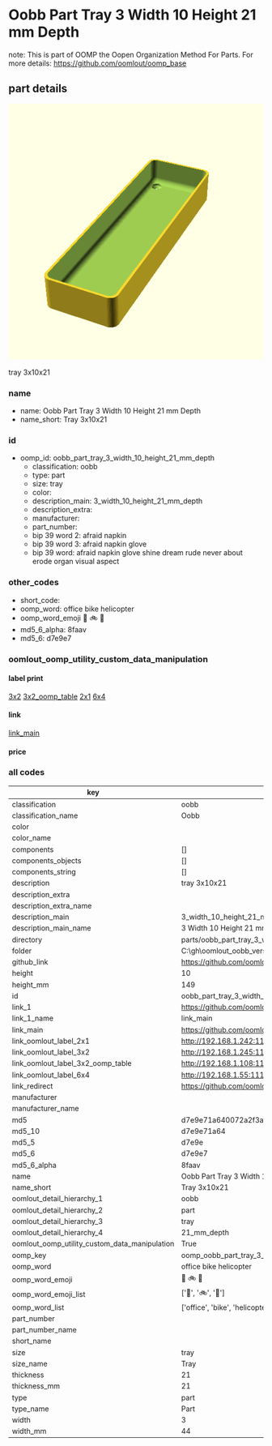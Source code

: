 # Oobb Part Tray 3 Width 10 Height 21 mm Depth  

note: This is part of OOMP the Oopen Organization Method For Parts. For more details: https://github.com/oomlout/oomp_base

##  part details
  

[![](3dpr.png)](3dpr.png)

tray 3x10x21



### name
* name: Oobb Part Tray 3 Width 10 Height 21 mm Depth
* name_short: Tray 3x10x21 
### id
* oomp_id: oobb_part_tray_3_width_10_height_21_mm_depth
  * classification: oobb
  * type: part
  * size: tray
  * color: 
  * description_main: 3_width_10_height_21_mm_depth
  * description_extra: 
  * manufacturer: 
  * part_number: 
  * bip 39 word 2: afraid napkin
  * bip 39 word 3: afraid napkin glove
  * bip 39 word: afraid napkin glove shine dream rude never about erode organ visual aspect

### other_codes
* short_code: 
* oomp_word: office bike helicopter
* oomp_word_emoji :office: :bike: :helicopter:
* md5_6_alpha: 8faav
* md5_6: d7e9e7






### oomlout_oomp_utility_custom_data_manipulation
#### label print
[3x2](http://192.168.1.245:1112/?label=oomp%208faav)
[3x2_oomp_table](http://192.168.1.108:1112/?label=oomp%208faav)
[2x1](http://192.168.1.242:1112/?label=oomp%208faav)
[6x4](http://192.168.1.55:1112/?label=oomp%208faav)    

#### link

[link_main](https://github.com/oomlout/oomlout_oobb_version_4_generated_parts/tree/main/navigation_oomp/oobb/part/tray/3_width_10_height_21_mm_depth/part)                              

#### price







### all codes 
| key | value |  
| --- | --- |  
| classification | oobb |  
| classification_name | Oobb |  
| color |  |  
| color_name |  |  
| components | [] |  
| components_objects | [] |  
| components_string | [] |  
| description | tray 3x10x21 |  
| description_extra |  |  
| description_extra_name |  |  
| description_main | 3_width_10_height_21_mm_depth |  
| description_main_name | 3 Width 10 Height 21 mm Depth |  
| directory | parts/oobb_part_tray_3_width_10_height_21_mm_depth |  
| folder | C:\gh\oomlout_oobb_version_4_generated_parts\parts\oobb_part_tray_3_width_10_height_21_mm_depth |  
| github_link | https://github.com/oomlout/oomlout_oomp_part_src/tree/main/parts/oobb_part_tray_3_width_10_height_21_mm_depth |  
| height | 10 |  
| height_mm | 149 |  
| id | oobb_part_tray_3_width_10_height_21_mm_depth |  
| link_1 | https://github.com/oomlout/oomlout_oobb_version_4_generated_parts/tree/main/navigation_oomp/oobb/part/tray/3_width_10_height_21_mm_depth/part |  
| link_1_name | link_main |  
| link_main | https://github.com/oomlout/oomlout_oobb_version_4_generated_parts/tree/main/navigation_oomp/oobb/part/tray/3_width_10_height_21_mm_depth/part |  
| link_oomlout_label_2x1 | http://192.168.1.242:1112/?label=oomp%208faav |  
| link_oomlout_label_3x2 | http://192.168.1.245:1112/?label=oomp%208faav |  
| link_oomlout_label_3x2_oomp_table | http://192.168.1.108:1112/?label=oomp%208faav |  
| link_oomlout_label_6x4 | http://192.168.1.55:1112/?label=oomp%208faav |  
| link_redirect | https://github.com/oomlout/oomlout_oobb_version_4_generated_parts/tree/main/parts/oobb_tray_03_10_21 |  
| manufacturer |  |  
| manufacturer_name |  |  
| md5 | d7e9e71a640072a2f3a14c5ec764b824 |  
| md5_10 | d7e9e71a64 |  
| md5_5 | d7e9e |  
| md5_6 | d7e9e7 |  
| md5_6_alpha | 8faav |  
| name | Oobb Part Tray 3 Width 10 Height 21 mm Depth |  
| name_short | Tray 3x10x21  |  
| oomlout_detail_hierarchy_1 | oobb |  
| oomlout_detail_hierarchy_2 | part |  
| oomlout_detail_hierarchy_3 | tray |  
| oomlout_detail_hierarchy_4 | 21_mm_depth |  
| oomlout_oomp_utility_custom_data_manipulation | True |  
| oomp_key | oomp_oobb_part_tray_3_width_10_height_21_mm_depth |  
| oomp_word | office bike helicopter |  
| oomp_word_emoji | :office: :bike: :helicopter: |  
| oomp_word_emoji_list | [':office:', ':bike:', ':helicopter:'] |  
| oomp_word_list | ['office', 'bike', 'helicopter'] |  
| part_number |  |  
| part_number_name |  |  
| short_name |  |  
| size | tray |  
| size_name | Tray |  
| thickness | 21 |  
| thickness_mm | 21 |  
| type | part |  
| type_name | Part |  
| width | 3 |  
| width_mm | 44 |  
